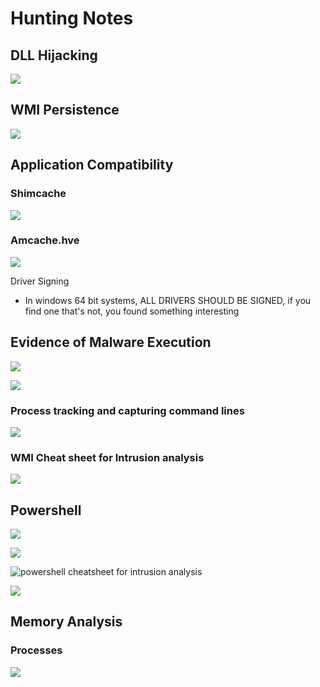 # Hunting Notes

## DLL Hijacking

![](<../.gitbook/assets/image (48).png>)

## WMI Persistence

![](<../.gitbook/assets/image (80) (1).png>)

## Application Compatibility

### Shimcache

![](<../.gitbook/assets/image (59) (1) (1).png>)

### Amcache.hve

![](<../.gitbook/assets/image (49).png>)

Driver Signing

* In windows 64 bit systems, ALL DRIVERS SHOULD BE SIGNED, if you find one that's not, you found something interesting

## Evidence of Malware Execution

![](<../.gitbook/assets/image (77).png>)

![](<../.gitbook/assets/image (57).png>)

### Process tracking and capturing command lines

![](<../.gitbook/assets/image (55).png>)

### WMI Cheat sheet for Intrusion analysis

![](<../.gitbook/assets/image (42).png>)

## Powershell

![](<../.gitbook/assets/image (90) (1).png>)

![](<../.gitbook/assets/image (58) (1).png>)

![powershell cheatsheet for intrusion analysis](<../.gitbook/assets/image (52).png>)

![](<../.gitbook/assets/image (41).png>)

## Memory Analysis

### Processes

![](<../.gitbook/assets/image (51).png>)
